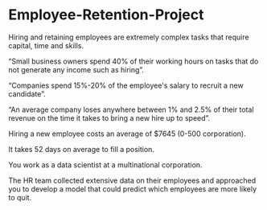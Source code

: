 # Employee-Retention-Project

Hiring and retaining employees are extremely complex tasks that require capital, time and skills.

“Small business owners spend 40% of their working hours on tasks that do not generate any income such as hiring”.

“Companies spend 15%-20% of the employee's salary to recruit a new candidate”.


“An average company loses anywhere between 1% and 2.5% of their total revenue on the time it takes to bring a new hire up to speed”.

Hiring a new employee costs an average of $7645 (0-500 corporation).

It takes 52 days on average to fill a position.

You work as a data scientist at a multinational corporation. 

The HR team collected extensive data on their employees and approached you to develop a model that could predict which employees are more likely to quit. 

